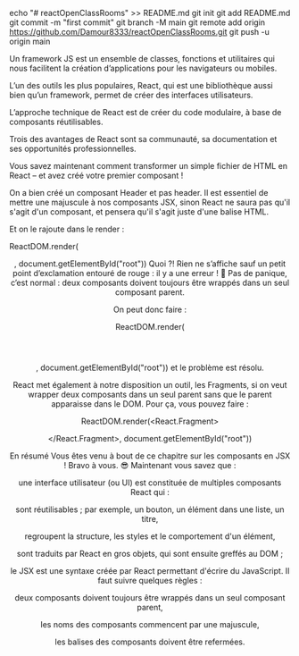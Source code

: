 echo "# reactOpenClassRooms" >> README.md
git init
git add README.md
git commit -m "first commit"
git branch -M main
git remote add origin https://github.com/Damour8333/reactOpenClassRooms.git
git push -u origin main


Un framework JS est un ensemble de classes, fonctions et utilitaires qui nous facilitent la création d’applications pour les navigateurs ou mobiles.

L’un des outils les plus populaires, React, qui est une bibliothèque aussi bien qu’un framework, permet de créer des interfaces utilisateurs. 

L’approche technique de React est de créer du code modulaire, à base de composants réutilisables.

Trois des avantages de React sont sa communauté, sa documentation et ses opportunités professionnelles.

Vous savez maintenant comment transformer un simple fichier de HTML en React – et avez créé votre premier composant !

On a bien créé un composant Header et pas header. Il est essentiel de mettre une majuscule à nos composants JSX, sinon React ne saura pas qu'il s'agit d'un composant, et pensera qu'il s'agit juste d'une balise HTML.


Et on le rajoute dans le render :

ReactDOM.render(<Header /><Description />, document.getElementById("root"))
Quoi ?! Rien ne s’affiche sauf un petit point d’exclamation entouré de rouge : il y a une erreur ! 😤
Pas de panique, c’est normal : deux composants doivent toujours être wrappés dans un seul composant parent.

On peut donc faire :

ReactDOM.render(<div><Header /><Description /></div>, document.getElementById("root"))
et le problème est résolu.

React met également à notre disposition un outil, les Fragments, si on veut wrapper deux composants dans un seul parent sans que le parent apparaisse dans le DOM. Pour ça, vous pouvez faire :

ReactDOM.render(<React.Fragment><Header /><Description /></React.Fragment>, document.getElementById("root"))

En résumé
Vous êtes venu à bout de ce chapitre sur les composants en JSX ! Bravo à vous. 😎 Maintenant vous savez que :

une interface utilisateur (ou UI) est constituée de multiples composants React qui :

sont réutilisables ; par exemple, un bouton, un élément dans une liste, un titre,

regroupent la structure, les styles et le comportement d'un élément,

sont traduits par React en gros objets, qui sont ensuite greffés au DOM ;

le JSX est une syntaxe créée par React permettant d'écrire du JavaScript. Il faut suivre quelques règles : 

deux composants doivent toujours être wrappés dans un seul composant parent,

les noms des composants commencent par une majuscule,

les balises des composants doivent être refermées.